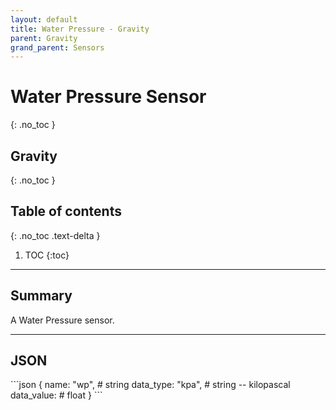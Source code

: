 ```yaml
---
layout: default
title: Water Pressure - Gravity
parent: Gravity
grand_parent: Sensors
---
```


# Water Pressure Sensor
{: .no_toc }
## Gravity
{: .no_toc }

## Table of contents
{: .no_toc .text-delta }

1. TOC
{:toc}

---

## Summary

A Water Pressure sensor.

---

## JSON 

<div class="code-example" markdown="1">
```json
{
  name: "wp",        # string
  data_type: "kpa",  # string -- kilopascal
  data_value:        # float
}
```
</div>